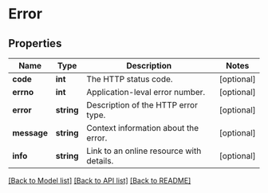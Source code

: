 # Error

## Properties
Name | Type | Description | Notes
------------ | ------------- | ------------- | -------------
**code** | **int** | The HTTP status code. | [optional] 
**errno** | **int** | Application-leval error number. | [optional] 
**error** | **string** | Description of the HTTP error type. | [optional] 
**message** | **string** | Context information about the error. | [optional] 
**info** | **string** | Link to an online resource with details. | [optional] 

[[Back to Model list]](../README.md#documentation-for-models) [[Back to API list]](../README.md#documentation-for-api-endpoints) [[Back to README]](../README.md)


